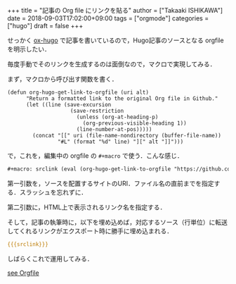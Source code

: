 +++
title = "記事の Org file にリンクを貼る"
author = ["Takaaki ISHIKAWA"]
date = 2018-09-03T17:02:00+09:00
tags = ["orgmode"]
categories = ["hugo"]
draft = false
+++

せっかく [ox-hugo](https://github.com/kaushalmodi/ox-hugo) で記事を書いているので，Hugo記事のソースとなる orgfile を明示したい．

毎度手動でそのリンクを生成するのは面倒なので，マクロで実現してみる．

まず，マクロから呼び出す関数を書く．

```emacs-lisp
(defun org-hugo-get-link-to-orgfile (uri alt)
      "Return a formatted link to the original Org file in Github."
      (let ((line (save-excursion
                    (save-restriction
                      (unless (org-at-heading-p)
                        (org-previous-visible-heading 1))
                      (line-number-at-pos)))))
        (concat "[[" uri (file-name-nondirectory (buffer-file-name))
                "#L" (format "%d" line) "][" alt "]]")))
```

で，これを，編集中の orgfile の `#+macro` で使う．こんな感じ．

```org
#+macro: srclink (eval (org-hugo-get-link-to-orgfile "https://github.com/takaxp/blog/blame/master/entries/" "see Orgfile"))
```

第一引数を，ソースを配置するサイトのURI．ファイル名の直前までを指定する．スラッシュを忘れずに．

第二引数に，HTML上で表示されるリンク名を指定する．

そして，記事の執筆時に，以下を埋め込めば，対応するソース（行単位）に転送してくれるリンクがエクスポート時に勝手に埋め込まれる．

```org
{{{srclink}}}
```

しばらくこれで運用してみる．

[see Orgfile](https://github.com/takaxp/blog/blame/master/entries/default.org#L476)
